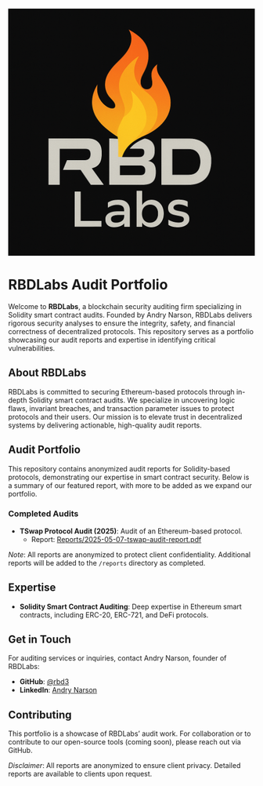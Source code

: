 ![RBDLabs Logo](logo/mylogo.png)



# RBDLabs Audit Portfolio

Welcome to **RBDLabs**, a blockchain security auditing firm specializing in Solidity smart contract audits. Founded by Andry Narson, RBDLabs delivers rigorous security analyses to ensure the integrity, safety, and financial correctness of decentralized protocols. This repository serves as a portfolio showcasing our audit reports and expertise in identifying critical vulnerabilities.

## About RBDLabs
RBDLabs is committed to securing Ethereum-based protocols through in-depth Solidity smart contract audits. We specialize in uncovering logic flaws, invariant breaches, and transaction parameter issues to protect protocols and their users. Our mission is to elevate trust in decentralized systems by delivering actionable, high-quality audit reports.

## Audit Portfolio
This repository contains anonymized audit reports for Solidity-based protocols, demonstrating our expertise in smart contract security. Below is a summary of our featured report, with more to be added as we expand our portfolio.


### Completed Audits
- **TSwap Protocol Audit (2025)**: Audit of an Ethereum-based protocol.  
  - Report: [Reports/2025-05-07-tswap-audit-report.pdf](Reports/2025-05-07-tswap-audit-report.pdf)

*Note*: All reports are anonymized to protect client confidentiality. Additional reports will be added to the `/reports` directory as completed.

## Expertise
- **Solidity Smart Contract Auditing**: Deep expertise in Ethereum smart contracts, including ERC-20, ERC-721, and DeFi protocols.


## Get in Touch
For auditing services or inquiries, contact Andry Narson, founder of RBDLabs:
- **GitHub**: [@rbd3](https://github.com/rbd3)
- **LinkedIn**: [Andry Narson](https://linkedin.com/in/andry-rabedesana)


## Contributing
This portfolio is a showcase of RBDLabs’ audit work. For collaboration or to contribute to our open-source tools (coming soon), please reach out via GitHub.

*Disclaimer*: All reports are anonymized to ensure client privacy. Detailed reports are available to clients upon request.